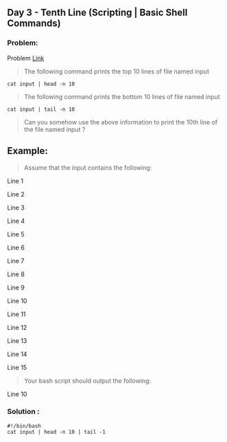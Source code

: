 ## Day 3 - Tenth Line (Scripting | Basic Shell Commands)

### Problem: 
Problem [Link]([https://www.interviewbit.com/problems/grep-log](https://www.interviewbit.com/problems/tenth-line/))

>The following command prints the top 10 lines of file named input

```
cat input | head -n 10
```

>The following command prints the bottom 10 lines of file named input

```
cat input | tail -n 10
```

> Can you somehow use the above information to print the 10th line of the file named input ?

## Example:

>Assume that the input contains the following:

Line 1

Line 2

Line 3

Line 4

Line 5

Line 6

Line 7

Line 8

Line 9

Line 10

Line 11

Line 12

Line 13

Line 14

Line 15

>Your bash script should output the following:

Line 10

### Solution :

```
#!/bin/bash
cat input | head -n 10 | tail -1
```
